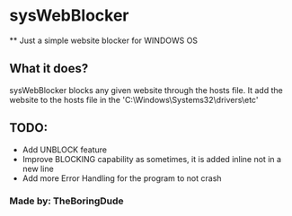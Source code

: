 # sysWebBlocker
** Just a simple website blocker for WINDOWS OS

## What it does?
sysWebBlocker blocks any given website through the hosts file. It add the website to the hosts file in the 'C:\Windows\Systems32\drivers\etc'

## TODO:
* Add UNBLOCK feature
* Improve BLOCKING capability as sometimes, it is added inline not in a new line
* Add more Error Handling for the program to not crash

### Made by: TheBoringDude
